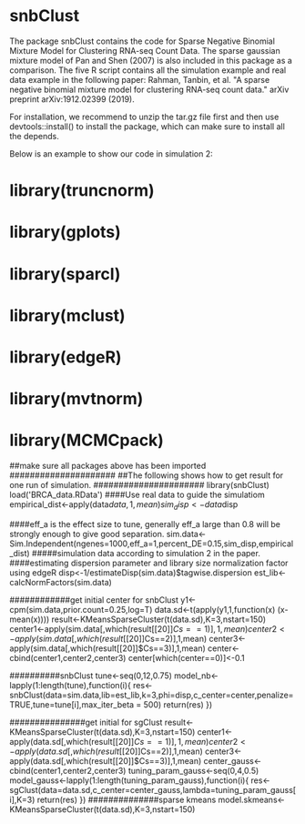 # snbClust
The package snbClust contains the code for Sparse Negative Binomial Mixture Model for Clustering RNA-seq Count Data. 
The sparse gaussian mixture model of Pan and Shen (2007) is also included in this package as a comparison.
The five R script contains all the simulation example and real data example in the following paper: 
Rahman, Tanbin, et al. "A sparse negative binomial mixture model for clustering RNA-seq count data." arXiv preprint arXiv:1912.02399 (2019).

For installation, we recommend to unzip the tar.gz file first and then use devtools::install() to install the package, which can make sure to install all the depends.

Below is an example to show our code in simulation 2:
# library(truncnorm)
# library(gplots)
# library(sparcl)
# library(mclust)
# library(edgeR)
# library(mvtnorm)
# library(MCMCpack)
##make sure all packages above has been imported
#####################
##The following shows how to get result for one run of simulation.
######################
library(snbClust)
load('BRCA_data.RData') ####Use real data to guide the simulatiom
empirical_dist<-apply(data$data,1,mean)
sim_disp<-data$disp

####eff_a is the effect size to tune, generally eff_a large than 0.8 will be strongly enough to give good separation.
sim.data<-Sim.Independent(ngenes=1000,eff_a=1,percent_DE=0.15,sim_disp,empirical_dist) #####simulation data according to simulation 2 in the paper.
####estimating dispersion parameter and library size normalization factor using edgeR
disp<-1/estimateDisp(sim.data)$tagwise.dispersion
est_lib<-calcNormFactors(sim.data)

############get initial center for snbClust
y1<-cpm(sim.data,prior.count=0.25,log=T)
data.sd<-t(apply(y1,1,function(x) (x-mean(x))))
result<-KMeansSparseCluster(t(data.sd),K=3,nstart=150)
center1<-apply(sim.data[,which(result[[20]]$Cs==1)],1,mean)
center2<-apply(sim.data[,which(result[[20]]$Cs==2)],1,mean)
center3<-apply(sim.data[,which(result[[20]]$Cs==3)],1,mean)
center<-cbind(center1,center2,center3)
center[which(center==0)]<-0.1

##########snbClust
tune<-seq(0,12,0.75)
model_nb<-lapply(1:length(tune),function(i){
  res<-snbClust(data=sim.data,lib=est_lib,k=3,phi=disp,c_center=center,penalize=TRUE,tune=tune[i],max_iter_beta = 500)
  return(res)
})
  
###############get initial for sgClust
result<-KMeansSparseCluster(t(data.sd),K=3,nstart=150)
center1<-apply(data.sd[,which(result[[20]]$Cs==1)],1,mean)
center2<-apply(data.sd[,which(result[[20]]$Cs==2)],1,mean)
center3<-apply(data.sd[,which(result[[20]]$Cs==3)],1,mean)
center_gauss<-cbind(center1,center2,center3)
tuning_param_gauss<-seq(0,4,0.5)
model_gauss<-lapply(1:length(tuning_param_gauss),function(i){
  res<-sgClust(data=data.sd,c_center=center_gauss,lambda=tuning_param_gauss[i],K=3)
  return(res)
})
##############sparse kmeans
model.skmeans<-KMeansSparseCluster(t(data.sd),K=3,nstart=150)

